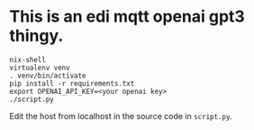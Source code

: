 # This is an edi mqtt openai gpt3 thingy.

```
nix-shell
virtualenv venv
. venv/bin/activate
pip install -r requirements.txt
export OPENAI_API_KEY=<your openai key>
./script.py
```

Edit the host from localhost in the source code in `script.py`.
